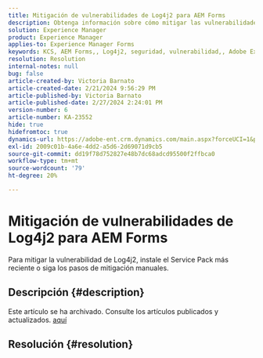 ```yaml
---
title: Mitigación de vulnerabilidades de Log4j2 para AEM Forms
description: Obtenga información sobre cómo mitigar las vulnerabilidades de Log4j2 para Experience Manager Forms.
solution: Experience Manager
product: Experience Manager
applies-to: Experience Manager Forms
keywords: KCS, AEM Forms,, Log4j2, seguridad, vulnerabilidad,, Adobe Experience Manager AEM, Forms AEM Forms AEM Forms AEM Forms 6.5, AEM AEM 63000000000000000000000000000000000000000000000000000000000000000000000000000000000000000000000000000000000000000000000000000000000000000
resolution: Resolution
internal-notes: null
bug: false
article-created-by: Victoria Barnato
article-created-date: 2/21/2024 9:56:29 PM
article-published-by: Victoria Barnato
article-published-date: 2/27/2024 2:24:01 PM
version-number: 6
article-number: KA-23552
hide: true
hidefromtoc: true
dynamics-url: https://adobe-ent.crm.dynamics.com/main.aspx?forceUCI=1&pagetype=entityrecord&etn=knowledgearticle&id=ccde0f0f-04d1-ee11-9078-000d3a34444e
exl-id: 2009c01b-4a6e-4dd2-a5d6-2d69071d9cb5
source-git-commit: dd19f78d752827e48b7dc68adcd95500f2ffbca0
workflow-type: tm+mt
source-wordcount: '79'
ht-degree: 20%

---
```


# Mitigación de vulnerabilidades de Log4j2 para AEM Forms


Para mitigar la vulnerabilidad de Log4j2, instale el Service Pack más reciente o siga los pasos de mitigación manuales.

## Descripción {#description}

Este artículo se ha archivado. Consulte los artículos publicados y actualizados. [aquí](https://experienceleague.adobe.com/search.html?lang=es#sort=relevancy)

## Resolución {#resolution}
